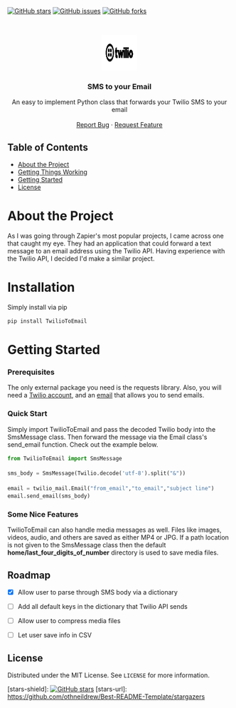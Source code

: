<!--
*** Thanks for checking out this README Template. If you have a suggestion that would
*** make this better, please fork the repo and create a pull request or simply open
*** an issue with the tag "enhancement".
*** Thanks again! Now go create something AMAZING! :D
-->





<!-- PROJECT SHIELDS -->
<!--
*** I'm using markdown "reference style" links for readability.
*** Reference links are enclosed in brackets [ ] instead of parentheses ( ).
*** See the bottom of this document for the declaration of the reference variables
*** for contributors-url, forks-url, etc. This is an optional, concise syntax you may use.
*** https://www.markdownguide.org/basic-syntax/#reference-style-links
-->
[![GitHub stars](https://img.shields.io/github/stars/lowmoney/twilio_to_email)](https://github.com/lowmoney/twilio_to_email/stargazers)
[![GitHub issues](https://img.shields.io/github/issues/lowmoney/twilio_to_email)](https://github.com/lowmoney/twilio_to_email/issues)
[![GitHub forks](https://img.shields.io/github/forks/lowmoney/twilio_to_email)](https://github.com/lowmoney/twilio_to_email/network)



<!-- PROJECT LOGO -->
<br />
<p align="center">
  <a href="https://github.com/lowmoney/twilio_to_email">
    <img src="twilio-logo-black.svg" alt="Logo" width="80" height="80">
  </a>

  <h3 align="center">SMS to your Email</h3>

  <p align="center">
    An easy to implement Python class that forwards your Twilio SMS to your email
    <br />
    <br />
    <a href="mailto: hendry@hendryratnam.com">Report Bug</a>
    ·
    <a href="mailto: hendry@hendryratnam.com">Request Feature</a>
  </p>
</p>



<!-- TABLE OF CONTENTS -->
## Table of Contents

* [About the Project](#about-the-project)
* [Getting Things Working](#installation)
* [Getting Started](#getting-started)
* [License](#license)



<!-- ABOUT THE PROJECT -->

# About the Project
As I was going through Zapier's most popular projects, I came across one that caught my eye. They had an application that could forward a text message to an email address using the Twilio API. Having experience with the Twilio API, I decided I'd make a similar project.

# Installation
Simply install via pip
```bash
pip install TwilioToEmail
```

<!-- GETTING STARTED -->
# Getting Started

### Prerequisites
The only external package you need is the requests library. Also, you will need a [Twilio account](https://www.twilio.com/), and an [email](https://support.google.com/accounts/answer/6010255) that allows you to send emails.

### Quick Start
Simply import TwilioToEmail and pass the decoded Twilio body into the SmsMessage class. Then forward the message via the Email class's send_email function. Check out the example below.

```python
from TwilioToEmail import SmsMessage

sms_body = SmsMessage(Twilio.decode('utf-8').split("&"))

email = twilio_mail.Email("from_email","to_email","subject line")
email.send_email(sms_body)
```

### Some Nice Features
TwilioToEmail can also handle media messages as well. Files like images, videos, audio, and others are saved as either MP4 or JPG. If a path location is not given to the SmsMessage class then the default **home/last_four_digits_of_number** directory is used to save media files.


<!-- ROADMAP -->
## Roadmap
- [x] Allow user to parse through SMS body via a dictionary
- [ ] Add all default keys in the dictionary that Twilio API sends
- [ ] Allow user to compress media files
- [ ] Let user save info in CSV






<!-- LICENSE -->
## License
Distributed under the MIT License. See `LICENSE` for more information.




<!-- MARKDOWN LINKS & IMAGES -->
<!-- https://www.markdownguide.org/basic-syntax/#reference-style-links -->
[contributors-shield]: https://img.shields.io/github/contributors/othneildrew/Best-README-Template.svg?style=flat-square
[contributors-url]: https://github.com/othneildrew/Best-README-Template/graphs/contributors
[forks-shield]: https://img.shields.io/github/forks/othneildrew/Best-README-Template.svg?style=flat-square
[forks-url]: https://github.com/othneildrew/Best-README-Template/network/members

[stars-shield]: [![GitHub stars](https://img.shields.io/github/stars/lowmoney/twilio_to_email)](https://github.com/lowmoney/twilio_to_email/stargazers)
[stars-url]: https://github.com/othneildrew/Best-README-Template/stargazers